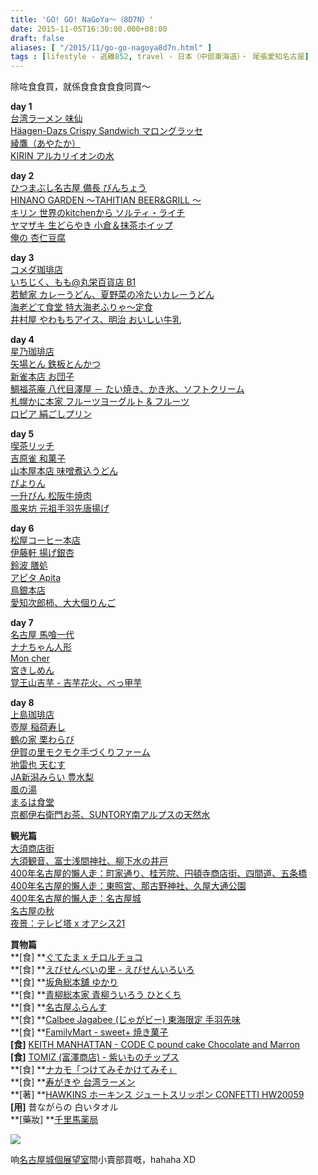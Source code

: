 ```yaml
---
title: 'GO! GO! NaGoYa～（8D7N）'
date: 2015-11-05T16:30:00.000+08:00
draft: false
aliases: [ "/2015/11/go-go-nagoya8d7n.html" ]
tags : [lifestyle - 逃離852, travel - 日本（中部東海道）・ 尾張愛知名古屋]
---
```


除咗食食買，就係食食食食食同買～  
  
**day 1**  
[台湾ラーメン 味仙](https://www.hidie.net/2015/09/go-go-nagoya-day1.html)  
[Häagen-Dazs Crispy Sandwich マロングラッセ](https://www.hidie.net/2015/09/go-go-nagoya-day1haagen-dazs-crispy.html)  
[綾鷹（あやたか）](https://www.hidie.net/2015/09/go-go-nagoya-day1_29.html)  
[KIRIN アルカリイオンの水](https://www.hidie.net/2015/09/go-go-nagoya-kirin.html)  
  
**day 2**  
[ひつまぶし名古屋 備長 びんちょう](https://www.hidie.net/2015/09/go-go-nagoya-day2.html)  
[HINANO GARDEN 〜TAHITIAN BEER&GRILL 〜](https://www.hidie.net/2015/10/go-go-nagoya-day2hinano-garden-tahitian.html)  
[キリン 世界のkitchenから ソルティ・ライチ](https://www.hidie.net/2015/10/go-go-nagoya-kitchen.html)  
[ヤマザキ 生どらやき 小倉＆抹茶ホイップ](https://www.hidie.net/2015/10/go-go-nagoya-day2.html)  
[俺の 杏仁豆腐](https://www.hidie.net/2015/10/go-go-nagoya-day2_1.html)  
  
**day 3**  
[コメダ珈琲店](https://www.hidie.net/2015/10/go-go-nagoya-day3.html)  
[いちじく、もも@丸栄百貨店 B1](https://www.hidie.net/2015/10/go-go-nagoya-day3-b1.html)  
[若鯱家 カレーうどん、夏野菜の冷たいカレーうどん](https://www.hidie.net/2015/10/go-go-nagoya-day3_2.html)  
[海老どて食堂 特大海老ふりゃ～定食](https://www.hidie.net/2015/10/go-go-nagoya-day3_3.html)  
[井村屋 やわもちアイス、明治 おいしい牛乳](https://www.hidie.net/2015/10/go-go-nagoya-day3_13.html)  
  
**day 4**  
[星乃珈琲店](https://www.hidie.net/2015/10/go-go-nagoya-day4.html)  
[矢場とん 鉄板とんかつ](https://www.hidie.net/2015/10/go-go-nagoya-day4_4.html)  
[新雀本店 お団子](https://www.hidie.net/2015/10/go-go-nagoya-day4_6.html)  
[鯛福茶庵 八代目澤屋 － たい焼き、かき氷、ソフトクリーム](https://www.hidie.net/2015/10/go-go-nagoya-day4_30.html)  
[札幌かに本家 フルーツヨーグルト & フルーツ](https://www.hidie.net/2015/10/go-go-nagoya-day4_7.html)  
[ロピア 絹ごしプリン](https://www.hidie.net/2015/10/go-go-nagoya-day4_35.html)  
  
**day 5**  
[喫茶リッチ](https://www.hidie.net/2015/10/go-go-nagoya-day5.html)  
[吉原雀 和菓子](https://www.hidie.net/2015/10/go-go-nagoya-day5_10.html)  
[山本屋本店 味噌煮込うどん](https://www.hidie.net/2015/10/go-go-nagoya-day5_58.html)  
[ぴよりん](https://www.hidie.net/2015/10/go-go-nagoya-day5_16.html)  
[一升びん 松阪牛焼肉](https://www.hidie.net/2015/10/go-go-nagoya-day5_67.html)  
[風来坊 元祖手羽先唐揚げ](https://www.hidie.net/2015/10/go-go-nagoya-day5_20.html)  
  
**day 6**  
[松屋コーヒー本店](https://www.hidie.net/2015/10/go-go-nagoya-day6.html)  
[伊藤軒 揚げ銀杏](https://www.hidie.net/2015/10/go-go-nagoya-day6_21.html)  
[鈴波 膳処](https://www.hidie.net/2015/10/go-go-nagoya-day6_22.html)  
[アピタ Apita](https://www.hidie.net/2015/10/go-go-nagoya-apita.html)  
[鳥銀本店](https://www.hidie.net/2015/10/go-go-nagoya-day6_23.html)  
[愛知次郎柿、大大個りんご](https://www.hidie.net/2015/10/go-go-nagoya-day6_26.html)  
  
**day 7**  
[名古屋 馬喰一代](https://www.hidie.net/2015/10/go-go-nagoya-day7.html)  
[ナナちゃん人形](https://www.hidie.net/2015/10/go-go-nagoya_27.html)  
[Mon cher](https://www.hidie.net/2015/10/go-go-nagoya-day7mon-cher.html)  
[宮きしめん](https://www.hidie.net/2015/10/go-go-nagoya-day7_28.html)  
[覚王山吉芋 - 吉芋花火、べっ甲芋](https://www.hidie.net/2015/10/go-go-nagoya-day7_29.html)  
  
**day 8**  
[上島珈琲店](https://www.hidie.net/2015/10/go-go-nagoya-day8.html)  
[壺屋 稲荷寿し](https://www.hidie.net/2015/10/go-go-nagoya-day8_30.html)  
[鶴の家 栗わらび](https://www.hidie.net/2015/10/go-go-nagoya-day8_18.html)  
[伊賀の里モクモク手づくりファーム](https://www.hidie.net/2015/11/go-go-nagoya-day8.html)  
[地雷也 天むす](https://www.hidie.net/2015/11/go-go-nagoya-day8_2.html)  
[JA新潟みらい 豊水梨](https://www.hidie.net/2015/11/go-go-nagoya-day8ja.html)  
[風の湯](https://www.hidie.net/2015/11/go-go-nagoya-day8_3.html)  
[まるは食堂](https://www.hidie.net/2015/11/go-go-nagoya-day8_4.html)  
[京都伊右衛門お茶、SUNTORY南アルプスの天然水](https://www.hidie.net/2015/11/go-go-nagoya-suntory.html)  
  
**観光篇**  
[大須商店街](https://www.hidie.net/2015/10/go-go-nagoya_5.html)  
[大須観音、富士浅間神社、柳下水の井戸](https://www.hidie.net/2015/10/go-go-nagoya_88.html)  
[400年名古屋的懶人走：町家通り、桂芳院、円頓寺商店街、四間道、五条橋](https://www.hidie.net/2015/10/go-go-nagoya-400.html)  
[400年名古屋的懶人走：東照宮、那古野神社、久屋大通公園](https://www.hidie.net/2015/10/go-go-nagoya-400_13.html)  
[400年名古屋的懶人走：名古屋城](https://www.hidie.net/2015/10/go-go-nagoya-400_15.html)  
[名古屋の秋](https://www.hidie.net/2015/10/go-go-nagoya-day5_14.html)  
[夜景：テレビ塔 x オアシス21](https://www.hidie.net/2015/10/go-go-nagoya-x-21.html)  


**買物篇**  
**\[食\] **[ぐてたま x チロルチョコ](https://www.hidie.net/2015/10/go-go-nagoya-x.html)  
**\[食\] **[えびせんべいの里 - えびせんいろいろ](https://www.hidie.net/2015/11/blog-post.html)  
**\[食\] **[坂角総本舖 ゆかり](https://www.hidie.net/2015/11/blog-post_11.html)  
**\[食\] **[青柳総本家 青柳ういろう ひとくち](https://www.hidie.net/2015/11/blog-post_12.html)  
**\[食\] **[名古屋ふらんす](https://www.hidie.net/2015/11/blog-post_13.html)  
**\[食\] **[Calbee Jagabee (じゃがビー) 東海限定 手羽先味](https://www.hidie.net/2015/11/calbee-jagabee.html)  
**\[食\] **[FamilyMart - sweet+ 焼き菓子](https://www.hidie.net/2015/11/cake-familymart-sweet.html)  
**\[食\]** [KEITH MANHATTAN - CODE C pound cake Chocolate and Marron](https://www.hidie.net/2015/11/cake-keith-manhattan-code-c-pound-cake.html)  
**\[食\]** [TOMIZ (富澤商店) - 紫いものチップス](https://www.hidie.net/2015/11/tomiz.html)  
**\[食\] **[ナカモ「つけてみそかけてみそ」](https://www.hidie.net/2015/11/blog-post_16.html)  
**\[食\] **[寿がきや 台湾ラーメン](https://www.hidie.net/2015/11/blog-post_17.html)  
**\[著\] **[HAWKINS ホーキンス ジュートスリッポン CONFETTI HW20059](https://www.hidie.net/2015/09/go-go-nagoya-hawkins-confetti-hw20059.html)  
**\[用\]** 昔ながらの 白いタオル  
**\[藥妝\] **[千里馬薬局](https://www.hidie.net/2015/10/go-go-nagoya.html)  

  
  

[![](httpss://c1.staticflickr.com/9/8817/28381935740_7a6b80e937_z.jpg)](httpss://c1.staticflickr.com/9/8817/28381935740_7a6b80e937_z.jpg)

响[名古屋城個展望室](https://www.hidie.net/2015/10/go-go-nagoya-400_15.html)間小賣部買嘅，hahaha XD